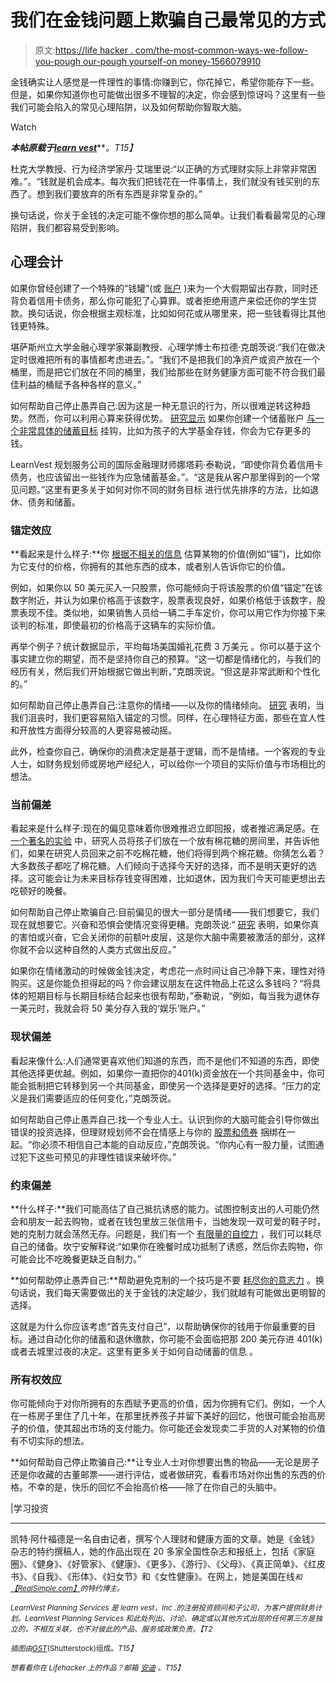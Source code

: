 # 我们在金钱问题上欺骗自己最常见的方式

> 原文:[https://life hacker . com/the-most-common-ways-we-follow-you-pough our-pough yourself-on money-1566079910](https://lifehacker.com/the-most-common-ways-we-fool-ourselves-about-money-1566079910)

金钱确实让人感觉是一件理性的事情:你赚到它，你花掉它，希望你能存下一些。但是，如果你知道你也可能做出很多不理智的决定，你会感到惊讶吗？这里有一些我们可能会陷入的常见心理陷阱，以及如何帮助你智取大脑。

Watch

***本帖原载于***[***learn vest***](http://www.learnvest.com/2014/04/fool-ourselves-about-money/)***。*T15】**

杜克大学教授、行为经济学家丹·艾瑞里说:“以正确的方式理财实际上非常非常困难。”。“钱就是机会成本。每次我们把钱花在一件事情上，我们就没有钱买别的东西了。想到我们要放弃的所有东西是非常复杂的。”

换句话说，你关于金钱的决定可能不像你想的那么简单。让我们看看最常见的心理陷阱，我们都容易受到影响。

## 心理会计

如果你曾经创建了一个特殊的“钱罐”(或 [账户](http://www.learnvest.com/knowledge-center/bankrate-money-market-interest-rate-calculator/) )来为一个大假期留出存款，同时还背负着信用卡债务，那么你可能犯了心算罪。或者拒绝用遗产来偿还你的学生贷款。换句话说，你会根据主观标准，比如如何花或从哪里来，把一些钱看得比其他钱更特殊。

堪萨斯州立大学金融心理学家兼副教授、心理学博士布拉德·克朗茨说:“我们在做决定时很难把所有的事情都考虑进去。”。“我们不是把我们的净资产或资产放在一个桶里，而是把它们放在不同的桶里，我们给那些在财务健康方面可能不符合我们最佳利益的桶赋予各种各样的意义。”

如何帮助自己停止愚弄自己:因为这是一种无意识的行为，所以很难逆转这种趋势。然而，你可以利用心算来获得优势。 [研究显示](http://www.learnvest.com/2013/11/open-a-savings-account-for-kids/) 如果你创建一个储蓄账户 [与一个非常具体的储蓄目标](http://twocents.lifehacker.com/the-best-place-to-park-your-money-based-on-your-saving-1543781226) 挂钩，比如为孩子的大学基金存钱，你会为它存更多的钱。

LearnVest 规划服务公司的国际金融理财师娜塔莉·泰勒说，“即使你背负着信用卡债务，也应该留出一些钱作为应急储蓄基金。”。“这是我从客户那里得到的一个常见问题。”这里有更多关于如何对你不同的财务目标 进行优先排序的方法，比如退休、债务和储蓄。

### 锚定效应

**看起来是什么样子:**你 [根据不相关的信息](http://lifehacker.com/how-your-brain-corrupts-your-shopping-choices-5968125) 估算某物的价值(例如“锚”)，比如你为它支付的价格，你拥有的其他东西的成本，或者别人告诉你它的价值。

例如，如果你以 50 美元买入一只股票，你可能倾向于将该股票的价值“锚定”在该数字附近，并认为如果价格高于该数字，股票表现良好，如果价格低于该数字，股票表现不佳。类似地，如果销售人员给一辆二手车定价，你可以用它作为你接下来谈判的标准，即使最初的价格高于这辆车的实际价值。

再举个例子？统计数据显示，平均每场美国婚礼花费 3 万美元 。你可以基于这个事实建立你的期望，而不是坚持你自己的预算。“这一切都是情绪化的，与我们的经历有关，然后我们开始根据它做出判断，”克朗茨说。“但这是非常武断和个性化的。”

如何帮助自己停止愚弄自己:注意你的情绪——以及你的情绪倾向。 [研究](http://psycnet.apa.org/index.cfm?fa=buy.optionToBuy&id=2012-03639-004) 表明，当我们沮丧时，我们更容易陷入锚定的习惯。同样，在心理特征方面，那些在宜人性和开放性方面得分较高的人更容易被动摇。

此外，检查你自己，确保你的消费决定是基于逻辑，而不是情绪。一个客观的专业人士，如财务规划师或房地产经纪人，可以给你一个项目的实际价值与市场相比的想法。

### 当前偏差

看起来是什么样子:现在的偏见意味着你很难推迟立即回报，或者推迟满足感。在 [一个著名的实验](http://healthland.time.com/2011/09/06/the-secrets-of-self-control-the-marshmallow-test-40-years-later/) 中，研究人员将孩子们放在一个放有棉花糖的房间里，并告诉他们，如果在研究人员回来之前不吃棉花糖，他们将得到两个棉花糖。你猜怎么着？大多数孩子都吃了棉花糖。人们倾向于选择今天好的选择，而不是明天更好的选择。这可能会让为未来目标存钱变得困难，比如退休，因为我们今天可能更想出去吃顿好的晚餐。

如何帮助自己停止欺骗自己:目前偏见的很大一部分是情绪——我们想要它，我们现在就想要它。兴奋和恐惧会使情况变得更糟。克朗茨说:“ [研究](http://www.scientificamerican.com/article/this-is-your-brain-in-meltdown/) 表明，如果你真的害怕或兴奋，它会关闭你的前额叶皮层，这是你大脑中需要被激活的部分，这样你就不会以这种自然的人类方式做出反应。”

如果你在情绪激动的时候做金钱决定，考虑花一点时间让自己冷静下来，理性对待购买。这是你能负担得起的吗？你会建议朋友在这件物品上花这么多钱吗？“将具体的短期目标与长期目标结合起来也很有帮助，”泰勒说，“例如，每当我为退休存一美元时，我就会将 50 美分存入我的‘娱乐’账户。”

### 现状偏差

看起来像什么:人们通常更喜欢他们知道的东西，而不是他们不知道的东西，即使其他选择更优越。例如，如果你一直把你的401(k)资金放在一个共同基金中，你可能会抵制把它转移到另一个共同基金，即使另一个选择是更好的选择。“压力的定义是我们需要适应的任何变化，”克朗茨说。

如何帮助自己停止愚弄自己:找一个专业人士。认识到你的大脑可能会引导你做出错误的投资选择，但理财规划师不会在情感上与你的 [股票和债券](http://www.learnvest.com/knowledge-center/stocks-bonds-funds-whats-the-difference/) 捆绑在一起。“你必须不相信自己本能的自动反应，”克朗茨说。“你内心有一股力量，试图通过犯下这些可预见的非理性错误来破坏你。”

### 约束偏差

**什么样子:**我们可能高估了自己抵抗诱惑的能力。试图控制支出的人可能仍然会和朋友一起去购物，或者在钱包里放三张信用卡，当她发现一双可爱的鞋子时，她的克制力就会荡然无存。问题是，我们有一个 [有限量的自控力](http://lifehacker.com/how-self-control-works-and-how-to-boost-your-willpower-5802572) ，我们可以耗尽自己的储备。坎宁安解释说:“如果你在晚餐时成功抵制了诱惑，然后你去购物，你可能会比不吃晚餐更缺乏自制力。”

**如何帮助停止愚弄自己:**帮助避免克制的一个技巧是不要 [耗尽你的意志力](http://www.learnvest.com/2012/06/4-ways-willpower-affects-your-finances-and-how-to-increase-it/) 。换句话说，我们每天需要做出的关于金钱的决定越少，我们就越有可能做出更明智的选择。

这就是为什么你应该考虑“首先支付自己”，以帮助确保你的钱用于你最重要的目标。通过自动化你的储蓄和退休缴款，你可能不会面临把那 200 美元存进 401(k)或者去城里过夜的决定。这里有更多关于如何自动储蓄的信息 。

### 所有权效应

你可能倾向于对你所拥有的东西赋予更高的价值，因为你拥有它们。例如，一个人在一栋房子里住了几十年，在那里抚养孩子并留下美好的回忆，他很可能会抬高房子的价值，使其超出市场的支付能力。你可能还会发现卖二手货的人对某物的价值有不切实际的想法。

**如何帮助自己停止欺骗自己:**让专业人士对你想要出售的物品——无论是房子还是你收藏的古董邮票——进行评估，或者做研究，看看市场对你出售的东西的价格。不幸的是，快乐的回忆不会抬高价格——除了在你自己的头脑中。

|学习投资

* * *

凯特·阿什福德是一名自由记者，撰写个人理财和健康方面的文章。她是《金钱》杂志的特约撰稿人，她的作品出现在 20 多家全国性杂志和报纸上，包括《家庭圈》、《健身》、《好管家》、《健康》、《更多》、《游行》、《父母》、《真正简单》、《红皮书》、《自我》、《形体》、《妇女节》和《女性健康》。在网上，她是美国在线[<small></small>](http://www.lemondrop.com/bloggers/kate-ashford)*<small>*和*</small>[<small>*【RealSimple.com】*</small>](http://simplystated.realsimple.com/tag/kate-ashford/)<small>*的特约博主。*</small>*

*<small>*LearnVest Planning Services 是 learn vest，Inc .的注册投资顾问和子公司，为客户提供财务计划。LearnVest Planning Services 和此处列出、讨论、确定或以其他方式出现的任何第三方是独立的，不相互关联，也不对彼此的产品、服务或政策负责。【T2*</small>* 

*<small>*插图由*</small>[<small>*GST*</small>](http://www.shutterstock.com/pic.mhtml?id=175420247&src=id)<small>*(Shutterstock)组成。*T15】</small>*

*<small>*想看看你在 Lifehacker 上的作品？邮箱*</small> [<small>*安迪*</small>](mailto:andy@lifehacker.com) <small>*。*T15】</small>*